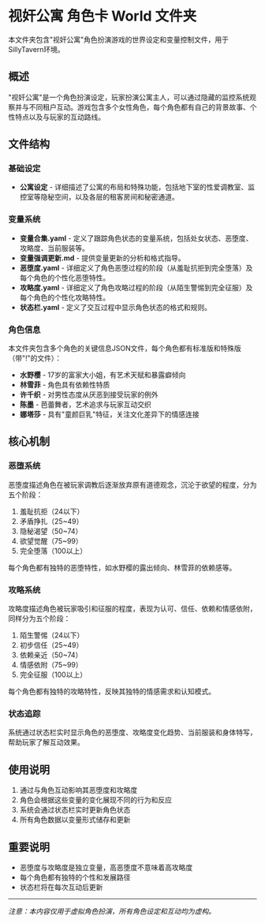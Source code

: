 # 视奸公寓 角色卡 World 文件夹

本文件夹包含"视奸公寓"角色扮演游戏的世界设定和变量控制文件，用于SillyTavern环境。

## 概述

"视奸公寓"是一个角色扮演设定，玩家扮演公寓主人，可以通过隐藏的监控系统观察并与不同租户互动。游戏包含多个女性角色，每个角色都有自己的背景故事、个性特点以及与玩家的互动路线。

## 文件结构

### 基础设定

- **公寓设定** - 详细描述了公寓的布局和特殊功能，包括地下室的性爱调教室、监控室等隐秘空间，以及各层的租客房间和秘密通道。

### 变量系统

- **变量合集.yaml** - 定义了跟踪角色状态的变量系统，包括处女状态、恶堕度、攻略度、当前服装等。
- **变量强调更新.md** - 提供变量更新的分析和格式指导。
- **恶堕度.yaml** - 详细定义了角色恶堕过程的阶段（从羞耻抗拒到完全堕落）及每个角色的个性化恶堕特性。
- **攻略度.yaml** - 详细定义了角色攻略过程的阶段（从陌生警惕到完全征服）及每个角色的个性化攻略特性。
- **状态栏.yaml** - 定义了交互过程中显示角色状态的格式和规则。

### 角色信息

本文件夹包含多个角色的关键信息JSON文件，每个角色都有标准版和特殊版（带"!"的文件）：

- **水野樱** - 17岁的富家大小姐，有艺术天赋和暴露癖倾向
- **林雪菲** - 角色具有依赖性特质
- **许千织** - 对男性态度从厌恶到接受玩家的例外
- **陈墨** - 芭蕾舞者，艺术追求与玩家互动交织
- **娜塔莎** - 具有"童颜巨乳"特征，关注文化差异下的情感连接

## 核心机制

### 恶堕系统

恶堕度描述角色在被玩家调教后逐渐放弃原有道德观念，沉沦于欲望的程度，分为五个阶段：
1. 羞耻抗拒（24以下）
2. 矛盾挣扎（25~49）
3. 隐秘渴望（50~74）
4. 欲望觉醒（75~99）
5. 完全堕落（100以上）

每个角色都有独特的恶堕特性，如水野樱的露出倾向、林雪菲的依赖感等。

### 攻略系统

攻略度描述角色被玩家吸引和征服的程度，表现为认可、信任、依赖和情感依附，同样分为五个阶段：
1. 陌生警惕（24以下）
2. 初步信任（25~49）
3. 依赖亲近（50~74）
4. 情感依附（75~99）
5. 完全征服（100以上）

每个角色都有独特的攻略特性，反映其独特的情感需求和认知模式。

### 状态追踪

系统通过状态栏实时显示角色的恶堕度、攻略度变化趋势、当前服装和身体特写，帮助玩家了解互动效果。

## 使用说明

1. 通过与角色互动影响其恶堕度和攻略度
2. 角色会根据这些变量的变化展现不同的行为和反应
3. 系统会通过状态栏实时更新角色状态
4. 所有角色数据以变量形式储存和更新

## 重要说明

- 恶堕度与攻略度是独立变量，高恶堕度不意味着高攻略度
- 每个角色都有独特的个性和发展路径
- 状态栏将在每次互动后更新

---

*注意：本内容仅用于虚拟角色扮演，所有角色设定和互动均为虚构。* 